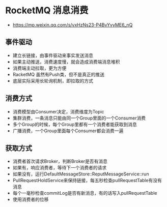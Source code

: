 # RocketMQ 消息消费
- https://mp.weixin.qq.com/s/vxHzNs23-P4BvYvyME6_nQ

## 事件驱动
- 建立长链接，由事件驱动来事实发送消息
- 如果主动推送，消费速度慢，就会造成消费端消息堆积
- 消费端主动拉取，更为方便
- RacketMQ 虽然有Push类，但不是真正的推送
- 底层实际采用长轮询机制，即拉取的方式

## 消费方式
- 消费模型由Consumer决定，消费维度为Topic
- 集群消费，一条消息只能由同一个Group里面的一个Consumer消费
- 多个Group的时候，每个Group里都有一个消费者能获取到消息
- 广播消费，一个Group里面每个Consumer都会消费一遍

## 获取方式
- 消费者首次请求Broker，判断Broker是否有消息
- 如果有，响应消费者，等待下一个消费者的请求
- 如果没有，运行DefaultMessageStore::ReputMessageService::run
- PullRequestHoldService来保持链接，每五秒检查pullRequestTable有没有消息
- 每个一毫秒检查commitLog是否有新消息，有的话写入pullRequestTable
- 使用消费者的位移
